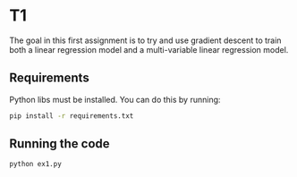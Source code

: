 # T1

The goal in this first assignment is to try and use gradient descent to train both a linear regression model and a multi-variable linear regression model.

## Requirements

Python libs must be installed. You can do this by running:

```bash
pip install -r requirements.txt
```

## Running the code

```bash
python ex1.py
```
